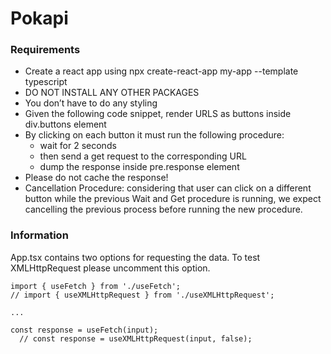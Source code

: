 # Pokapi

### Requirements

* Create a react app using npx create-react-app my-app --template typescript   
* DO NOT INSTALL ANY OTHER PACKAGES   
* You don’t have to do any styling   
* Given the following code snippet, render URLS as buttons inside div.buttons element   
* By clicking on each button it must run the following procedure:   
  * wait for 2 seconds   
  * then send a get request to the corresponding URL   
  * dump the response inside pre.response element   
* Please do not cache the response!   
* Cancellation Procedure: considering that user can click on a different button while the previous Wait and Get procedure is running, we expect cancelling the previous process before running the new procedure.

### Information

App.tsx contains two options for requesting the data. To test XMLHttpRequest please uncomment this option.

```
import { useFetch } from './useFetch';
// import { useXMLHttpRequest } from './useXMLHttpRequest';

...

const response = useFetch(input);
  // const response = useXMLHttpRequest(input, false);
```